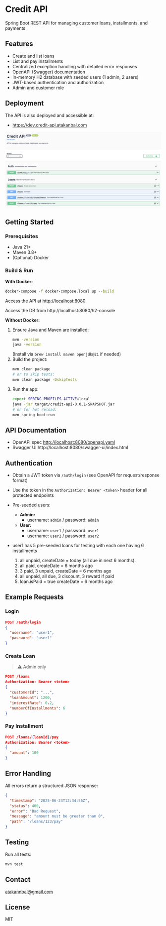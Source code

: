 # Credit API
Spring Boot REST API for managing customer loans, installments, and payments

## Features
- Create and list loans
- List and pay installments
- Centralized exception handling with detailed error responses
- OpenAPI (Swagger) documentation
- In-memory H2 database with seeded users (1 admin, 2 users)
- JWT-based authentication and authorization
- Admin and customer role

## Deployment

The API is also deployed and accessible at:

- https://dev.credit-api.atakanbal.com

![alt text](<Screenshot 2025-06-23 at 16.44.15.png>)

## Getting Started

### Prerequisites
- Java 21+
- Maven 3.8+
- (Optional) Docker

### Build & Run

**With Docker:**
```sh
docker-compose -f docker-compose.local up --build
```
Access the API at [http://localhost:8080](http://localhost:8080)

Access the DB from http://localhost:8080/h2-console

**Without Docker:**
1. Ensure Java and Maven are installed:
   ```sh
   mvn -version
   java -version
   ```
   (Install via `brew install maven openjdk@21` if needed)
2. Build the project:
   ```sh
   mvn clean package
   # or to skip tests:
   mvn clean package -DskipTests
   ```
3. Run the app:
   ```sh
   export SPRING_PROFILES_ACTIVE=local
   java -jar target/credit-api-0.0.1-SNAPSHOT.jar
   # or for hot reload:
   mvn spring-boot:run
   ```

## API Documentation
- OpenAPI spec [http://localhost:8080/openapi.yaml](http://localhost:8080/openapi.yaml)
- Swagger UI http://localhost:8080/swagger-ui/index.html


## Authentication
- Obtain a JWT token via `/auth/login` (see OpenAPI for request/response format)
- Use the token in the `Authorization: Bearer <token>` header for all protected endpoints
- Pre-seeded users:
  - **Admin:**
    - username: `admin` / password: `admin`
  - **User:**
    - username: `user1` / password: `user1`
    - username: `user2` / password: `user2`

-  user1 has 5 pre-seeded loans for testing with each one having 6 installments

    1. all unpaid, createDate = today (all due in next 6 months). 
    2. all paid, createDate = 6 months ago
    3. 3 paid, 3 unpaid, createDate = 6 months ago
    4. all unpaid, all due, 3 discount, 3 reward if paid
    5. loan.isPaid = true createDate = 6 months ago
 
 


## Example Requests

### Login
```json
POST /auth/login
{
  "username": "user1",
  "password": "user1"
}
```

### Create Loan 
> ⚠️  Admin only
```json
POST /loans
Authorization: Bearer <token>
{
  "customerId": "...",
  "loanAmount": 1200,
  "interestRate": 0.2,
  "numberOfInstallments": 6
}
```

### Pay Installment
```json
POST /loans/{loanId}/pay
Authorization: Bearer <token>
{
  "amount": 100
}
```

## Error Handling
All errors return a structured JSON response:
```json
{
  "timestamp": "2025-06-23T12:34:56Z",
  "status": 400,
  "error": "Bad Request",
  "message": "amount must be greater than 0",
  "path": "/loans/123/pay"
}
```

## Testing
Run all tests:
```sh
mvn test
```

## Contact
atakannbal@gmail.com


## License
MIT
